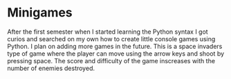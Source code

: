 # Minigames
After the first semester when I started learning the Python syntax I got curios and searched on my own how to create little console games using Python. I plan on adding more games in the future. This is a space invaders type of game where the player can move using the arrow keys and shoot by pressing space. The score and difficulty of the game inscreases with the number of enemies destroyed.
